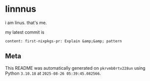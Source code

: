 # linnnus

i am linus. that's me.

my latest commit is

```
content: first-nixpkgs-pr: Explain &amp;&amp; pattern
```

## Meta

This README was automatically generated on `pkrvmb0rtv228un` using Python
`3.10.18` at `2025-08-26 05:39:45.082566`.
